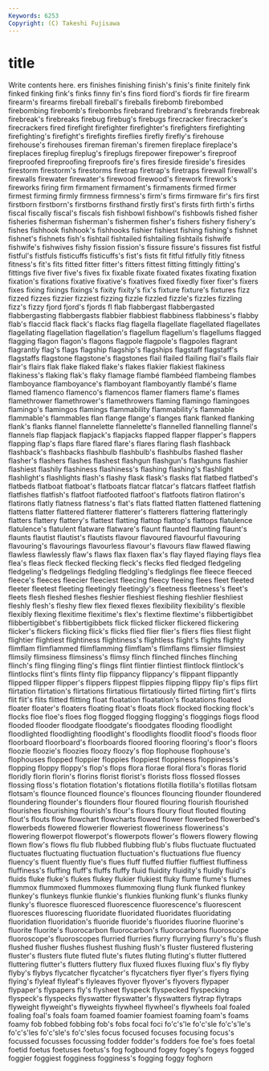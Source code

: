 ```yaml
---
Keywords: 6253 
Copyright: (C) Takeshi Fujisawa
---
```


# title

Write contents here.
ers finishes finishing finish's finis's finite finitely fink finked finking
fink's finks finny fin's fins fiord fiord's fiords fir fire
firearm firearm's firearms fireball fireball's fireballs firebomb firebombed firebombing firebomb's
firebombs firebrand firebrand's firebrands firebreak firebreak's firebreaks firebug firebug's firebugs
firecracker firecracker's firecrackers fired firefight firefighter firefighter's firefighters firefighting firefighting's
firefight's firefights fireflies firefly firefly's firehouse firehouse's firehouses fireman fireman's
firemen fireplace fireplace's fireplaces fireplug fireplug's fireplugs firepower firepower's fireproof
fireproofed fireproofing fireproofs fire's fires fireside fireside's firesides firestorm firestorm's
firestorms firetrap firetrap's firetraps firewall firewall's firewalls firewater firewater's firewood
firewood's firework firework's fireworks firing firm firmament firmament's firmaments firmed
firmer firmest firming firmly firmness firmness's firm's firms firmware fir's
firs first firstborn firstborn's firstborns firsthand firstly first's firsts firth
firth's firths fiscal fiscally fiscal's fiscals fish fishbowl fishbowl's fishbowls
fished fisher fisheries fisherman fisherman's fishermen fisher's fishers fishery fishery's
fishes fishhook fishhook's fishhooks fishier fishiest fishing fishing's fishnet fishnet's
fishnets fish's fishtail fishtailed fishtailing fishtails fishwife fishwife's fishwives fishy
fission fission's fissure fissure's fissures fist fistful fistful's fistfuls fisticuffs
fisticuffs's fist's fists fit fitful fitfully fitly fitness fitness's fit's
fits fitted fitter fitter's fitters fittest fitting fittingly fitting's fittings
five fiver five's fives fix fixable fixate fixated fixates fixating
fixation fixation's fixations fixative fixative's fixatives fixed fixedly fixer fixer's
fixers fixes fixing fixings fixings's fixity fixity's fix's fixture fixture's
fixtures fizz fizzed fizzes fizzier fizziest fizzing fizzle fizzled fizzle's
fizzles fizzling fizz's fizzy fjord fjord's fjords fl flab flabbergast
flabbergasted flabbergasting flabbergasts flabbier flabbiest flabbiness flabbiness's flabby flab's flaccid
flack flack's flacks flag flagella flagellate flagellated flagellates flagellating flagellation
flagellation's flagellum flagellum's flagellums flagged flagging flagon flagon's flagons flagpole
flagpole's flagpoles flagrant flagrantly flag's flags flagship flagship's flagships flagstaff
flagstaff's flagstaffs flagstone flagstone's flagstones flail flailed flailing flail's flails
flair flair's flairs flak flake flaked flake's flakes flakier flakiest
flakiness flakiness's flaking flak's flaky flamage flambé flambéed flambeing flambes
flamboyance flamboyance's flamboyant flamboyantly flambé's flame flamed flamenco flamenco's flamencos
flamer flamers flame's flames flamethrower flamethrower's flamethrowers flaming flamingo flamingoes
flamingo's flamingos flamings flammability flammability's flammable flammable's flammables flan flange
flange's flanges flank flanked flanking flank's flanks flannel flannelette flannelette's
flannelled flannelling flannel's flannels flap flapjack flapjack's flapjacks flapped flapper
flapper's flappers flapping flap's flaps flare flared flare's flares flaring
flash flashback flashback's flashbacks flashbulb flashbulb's flashbulbs flashed flasher flasher's
flashers flashes flashest flashgun flashgun's flashguns flashier flashiest flashily flashiness
flashiness's flashing flashing's flashlight flashlight's flashlights flash's flashy flask flask's
flasks flat flatbed flatbed's flatbeds flatboat flatboat's flatboats flatcar flatcar's
flatcars flatfeet flatfish flatfishes flatfish's flatfoot flatfooted flatfoot's flatfoots flatiron
flatiron's flatirons flatly flatness flatness's flat's flats flatted flatten flattened
flattening flattens flatter flattered flatterer flatterer's flatterers flattering flatteringly flatters
flattery flattery's flattest flatting flattop flattop's flattops flatulence flatulence's flatulent
flatware flatware's flaunt flaunted flaunting flaunt's flaunts flautist flautist's flautists
flavour flavoured flavourful flavouring flavouring's flavourings flavourless flavour's flavours flaw
flawed flawing flawless flawlessly flaw's flaws flax flaxen flax's flay
flayed flaying flays flea flea's fleas fleck flecked flecking fleck's
flecks fled fledged fledgeling fledgeling's fledgelings fledgling fledgling's fledglings flee
fleece fleeced fleece's fleeces fleecier fleeciest fleecing fleecy fleeing flees
fleet fleeted fleeter fleetest fleeting fleetingly fleetingly's fleetness fleetness's fleet's
fleets flesh fleshed fleshes fleshier fleshiest fleshing fleshlier fleshliest fleshly
flesh's fleshy flew flex flexed flexes flexibility flexibility's flexible flexibly
flexing flexitime flexitime's flex's flextime flextime's flibbertigibbet flibbertigibbet's flibbertigibbets flick
flicked flicker flickered flickering flicker's flickers flicking flick's flicks flied
flier flier's fliers flies fliest flight flightier flightiest flightiness flightiness's
flightless flight's flights flighty flimflam flimflammed flimflamming flimflam's flimflams flimsier
flimsiest flimsily flimsiness flimsiness's flimsy flinch flinched flinches flinching flinch's
fling flinging fling's flings flint flintier flintiest flintlock flintlock's flintlocks
flint's flints flinty flip flippancy flippancy's flippant flippantly flipped flipper
flipper's flippers flippest flippies flipping flippy flip's flips flirt flirtation
flirtation's flirtations flirtatious flirtatiously flirted flirting flirt's flirts flit flit's
flits flitted flitting float floatation floatation's floatations floated floater floater's
floaters floating float's floats flock flocked flocking flock's flocks floe
floe's floes flog flogged flogging flogging's floggings flogs flood flooded
flooder floodgate floodgate's floodgates flooding floodlight floodlighted floodlighting floodlight's floodlights
floodlit flood's floods floor floorboard floorboard's floorboards floored flooring flooring's
floor's floors floozie floozie's floozies floozy floozy's flop flophouse flophouse's
flophouses flopped floppier floppies floppiest floppiness floppiness's flopping floppy floppy's
flop's flops flora florae floral flora's floras florid floridly florin
florin's florins florist florist's florists floss flossed flosses flossing floss's
flotation flotation's flotations flotilla flotilla's flotillas flotsam flotsam's flounce flounced
flounce's flounces flouncing flounder floundered floundering flounder's flounders flour floured
flouring flourish flourished flourishes flourishing flourish's flour's flours floury flout
flouted flouting flout's flouts flow flowchart flowcharts flowed flower flowerbed
flowerbed's flowerbeds flowered flowerier floweriest floweriness floweriness's flowering flowerpot flowerpot's
flowerpots flower's flowers flowery flowing flown flow's flows flu flub
flubbed flubbing flub's flubs fluctuate fluctuated fluctuates fluctuating fluctuation fluctuation's
fluctuations flue fluency fluency's fluent fluently flue's flues fluff fluffed
fluffier fluffiest fluffiness fluffiness's fluffing fluff's fluffs fluffy fluid fluidity
fluidity's fluidly fluid's fluids fluke fluke's flukes flukey flukier flukiest
fluky flume flume's flumes flummox flummoxed flummoxes flummoxing flung flunk
flunked flunkey flunkey's flunkeys flunkie flunkie's flunkies flunking flunk's flunks
flunky flunky's fluoresce fluoresced fluorescence fluorescence's fluorescent fluoresces fluorescing fluoridate
fluoridated fluoridates fluoridating fluoridation fluoridation's fluoride fluoride's fluorides fluorine fluorine's
fluorite fluorite's fluorocarbon fluorocarbon's fluorocarbons fluoroscope fluoroscope's fluoroscopes flurried flurries
flurry flurrying flurry's flu's flush flushed flusher flushes flushest flushing
flush's fluster flustered flustering fluster's flusters flute fluted flute's flutes
fluting fluting's flutter fluttered fluttering flutter's flutters fluttery flux fluxed
fluxes fluxing flux's fly flyby flyby's flybys flycatcher flycatcher's flycatchers
flyer flyer's flyers flying flying's flyleaf flyleaf's flyleaves flyover flyover's
flyovers flypaper flypaper's flypapers fly's flysheet flyspeck flyspecked flyspecking flyspeck's
flyspecks flyswatter flyswatter's flyswatters flytrap flytraps flyweight flyweight's flyweights flywheel
flywheel's flywheels foal foaled foaling foal's foals foam foamed foamier
foamiest foaming foam's foams foamy fob fobbed fobbing fob's fobs
focal foci fo'c's'le fo'c'sle fo'c's'le's fo'c's'les fo'c'sle's fo'c'sles focus focused
focuses focusing focus's focussed focusses focussing fodder fodder's fodders foe
foe's foes foetal foetid foetus foetuses foetus's fog fogbound fogey
fogey's fogeys fogged foggier foggiest fogginess fogginess's fogging foggy foghorn
